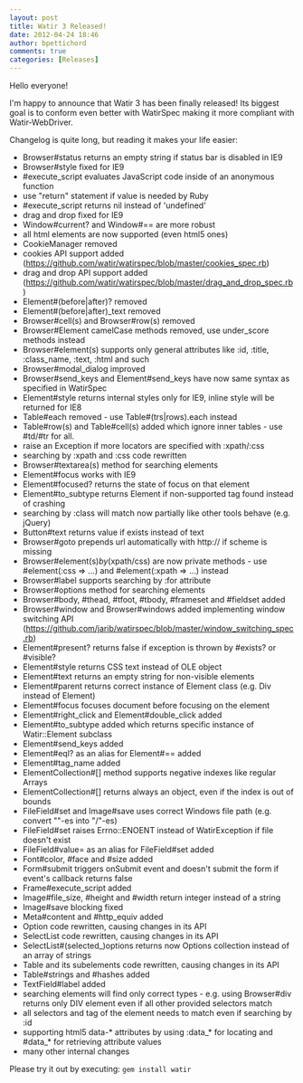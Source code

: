 ```yaml
---
layout: post
title: Watir 3 Released!
date: 2012-04-24 18:46
author: bpettichord
comments: true
categories: [Releases]
---
```

Hello everyone!

I'm happy to announce that Watir 3 has been finally released!
Its biggest goal is to conform even better with WatirSpec making it more
compliant with Watir-WebDriver.

Changelog is quite long, but reading it makes your life easier:

* Browser#status returns an empty string if status bar is disabled in IE9
* Browser#style fixed for IE9
* \#execute_script evaluates JavaScript code inside of an anonymous function
* use "return" statement if value is needed by Ruby
* \#execute_script returns nil instead of 'undefined'
* drag and drop fixed for IE9
* Window#current? and Window#== are more robust
* all html elements are now supported (even html5 ones)
* CookieManager removed
* cookies API support added (https://github.com/watir/watirspec/blob/master/cookies_spec.rb)
* drag and drop API support added (https://github.com/watir/watirspec/blob/master/drag_and_drop_spec.rb)
* Element#(before\|after)? removed
* Element#(before\|after)\_text removed
* Browser#cell(s) and Browser#row(s) removed
* Browser#Element camelCase methods removed, use under_score methods instead
* Browser#element(s) supports only general attributes like :id, :title, :class_name, :text, :html and such
* Browser#modal_dialog improved
* Browser#send_keys and Element#send_keys have now same syntax as specified in WatirSpec
* Element#style returns internal styles only for IE9, inline style will be returned for IE8
* Table#each removed - use Table#(trs|rows).each instead
* Table#row(s) and Table#cell(s) added which ignore inner tables - use #td/#tr for all.
* raise an Exception if more locators are specified with :xpath/:css
* searching by :xpath and :css code rewritten
* Browser#textarea(s) method for searching  elements
* Element#focus works with IE9
* Element#focused? returns the state of focus on that element
* Element#to_subtype returns Element if non-supported tag found instead of crashing
* searching by :class will match now partially like other tools behave (e.g. jQuery)
* Button#text returns value if exists instead of text
* Browser#goto prepends url automatically with http:// if scheme is missing
* Browser#element(s)_by_(xpath/css) are now private methods - use #element(:css =&gt; ...) and #element(:xpath =&gt; ...) instead
* Browser#label supports searching by :for attribute
* Browser#options method for searching  elements
* Browser#body, #thead, #tfoot, #tbody, #frameset and #fieldset added
* Browser#window and Browser#windows added implementing window switching API (https://github.com/jarib/watirspec/blob/master/window_switching_spec.rb)
* Element#present? returns false if exception is thrown by #exists? or #visible?
* Element#style returns CSS text instead of OLE object
* Element#text returns an empty string for non-visible elements
* Element#parent returns correct instance of Element class (e.g. Div instead of Element)
* Element#focus focuses document before focusing on the element
* Element#right_click and Element#double_click added
* Element#to_subtype added which returns specific instance of Watir::Element subclass
* Element#send_keys added
* Element#eql? as an alias for Element#== added
* Element#tag_name added
* ElementCollection#[] method supports negative indexes like regular Arrays
* ElementCollection#[] returns always an object, even if the index is out of bounds
* FileField#set and Image#save uses correct Windows file path (e.g. convert "\"-es into "/"-es)
* FileField#set raises Errno::ENOENT instead of WatirException if file doesn't exist
* FileField#value= as an alias for FileField#set added
* Font#color, #face and #size added
* Form#submit triggers onSubmit event and doesn't submit the form if event's callback returns false
* Frame#execute_script added
* Image#file_size, #height and #width return integer instead of a string
* Image#save blocking fixed
* Meta#content and #http_equiv added
* Option code rewritten, causing changes in its API
* SelectList code rewritten, causing changes in its API
* SelectList#(selected_)options returns now Options collection instead of an array of strings
* Table and its subelements code rewritten, causing changes in its API
* Table#strings and #hashes added
* TextField#label added
* searching elements will find only correct types - e.g. using Browser#div returns only DIV element even if all other provided selectors match
* all selectors and tag of the element needs to match even if searching by :id
* supporting html5 data-* attributes by using :data_* for locating and #data_* for retrieving attribute values
* many other internal changes

Please try it out by executing:
<code>gem install watir</code>
